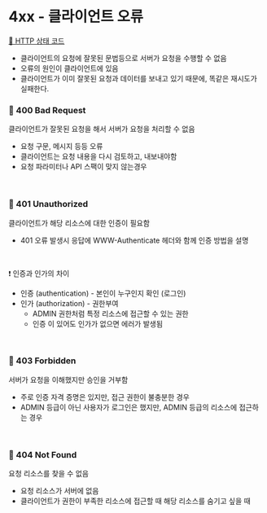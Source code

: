 # 4xx - 클라이언트 오류

[🔗 HTTP 상태 코드](https://github.com/choideakook/TIL/blob/main/Spring/5%20HTTP%20웹%20기본%20지식/3%20HTTP%20상태코드/230125%201%20HTTP%20상태%20코드.md)

- 클라이언트의 요청에 잘못된 문법등으로 서버가 요청을 수행할 수 없음
- 오류의 원인이 클라이언트에 있음
- 클라이언트가 이미 잘못된 요청과 데이터를 보내고 있기 때문에,
똑같은 재시도가 실패한다.

### 📍 400 Bad Request

클라이언트가 잘못된 요청을 해서 서버가 요청을 처리할 수 없음

- 요청 구문, 메시지 등등 오류
- 클라이언트는 요청 내용을 다시 검토하고, 내보내야함
- 요청 파라미터나 API 스팩이 맞지 않는경우

<br>

### 📍 401 Unauthorized

클라이언트가 해당 리소스에 대한 인증이 필요함

- 401 오류 발생시 응답에 WWW-Authenticate 헤더와 함께 인증 방법을 설명

<br>

❗️ 인증과 인가의 차이

- 인증 (authentication) - 본인이 누구인지 확인 (로그인)
- 인가 (authorization) - 권한부여
    - ADMIN 권한처럼 특정 리소스에 접근할 수 있는 권한
    - 인증 이 있어도 인가가 없으면 에러가 발생됨

<br>

### 📍 403 Forbidden

서버가 요청을 이해했지만 승인을 거부함

- 주로 인증 자격 증명은 있지만, 접근 권한이 불충분한 경우
- ADMIN 등급이 아닌 사용자가 로그인은 했지만,
ADMIN 등급의 리소스에 접근하는 경우

<br>

### 📍 404 Not Found

요청 리소스를 찾을 수 없음

- 요청 리소스가 서버에 없음
- 클라이언트가 권한이 부족한 리소스에 접근할 때 해당 리소스를 숨기고 싶을 때

<br>
